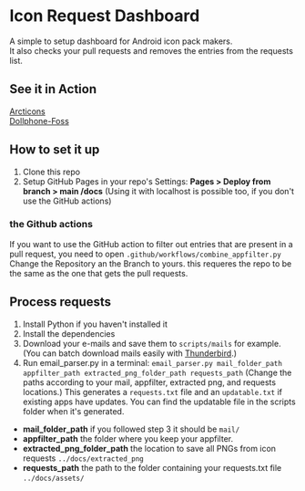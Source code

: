 # Icon Request Dashboard
A simple to setup dashboard for Android icon pack makers. <br>
It also checks your pull requests and removes the entries from the requests list.

## See it in Action
[Arcticons](https://arcticons-team.github.io/Arcticons/requests.html)<br>
[Dollphone-Foss](https://2gd4.me/dollphone-foss/requests.html)

## How to set it up

1. Clone this repo
2. Setup GitHub Pages in your repo's Settings: **Pages > Deploy from branch > main /docs**
(Using it with localhost is possible too, if you don't use the GitHub actions) 

### the Github actions

If you want to use the GitHub action to filter out entries that are present in a pull request, you need to 
open `.github/workflows/combine_appfilter.py` Change the Repository an the Branch to yours.
this requeres the repo to be the same as the one that gets the pull requests.

## Process requests

1. Install Python if you haven't installed it
2. Install the dependencies
3. Download your e-mails and save them to `scripts/mails` for example. (You can batch download mails easily with [Thunderbird](https://www.thunderbird.net/en-US/).)
4. Run email_parser.py in a terminal: `email_parser.py mail_folder_path appfilter_path extracted_png_folder_path requests_path`
   (Change the paths according to your mail, appfilter, extracted png, and requests locations.)
This generates a `requests.txt` file and an `updatable.txt` if existing apps have updates. You can find the updatable file in the scripts folder when it's generated.

- **mail_folder_path** if you followed step 3 it should be `mail/`
- **appfilter_path** the folder where you keep your appfilter.
- **extracted_png_folder_path** the location to save all PNGs from icon requests `../docs/extracted_png`
- **requests_path** the path to the folder containing your requests.txt file `../docs/assets/`
